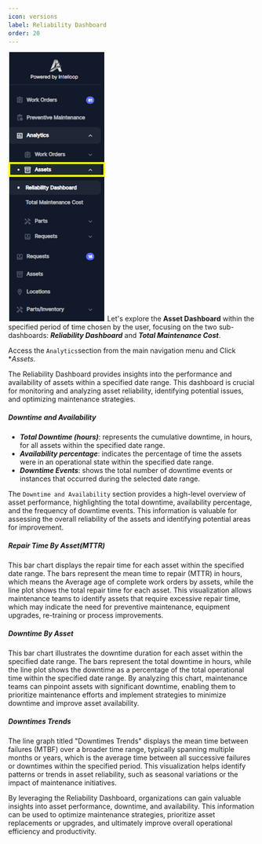 ```yaml
---
icon: versions
label: Reliability Dashboard
order: 20
---
```


![](../../static/img/image149.png)
Let's explore the **Asset Dashboard** within the specified period of time chosen by the user, focusing on the two sub-dashboards: ***Reliability Dashboard*** and ***Total Maintenance Cost***.

Access the `Analytics`section from the main navigation menu and Click **Assets*.

The Reliability Dashboard provides insights into the performance and availability of assets within a specified date range. This dashboard is crucial for monitoring and analyzing asset reliability, identifying potential issues, and optimizing maintenance strategies.

##### Downtime and Availability
- ***Total Downtime (hours)***: represents the cumulative downtime, in hours, for all assets within the specified date range.
- ***Availability percentage***: indicates the percentage of time the assets were in an operational state within the specified date range.
- ***Downtime Events***: shows the total number of downtime events or instances that occurred during the selected date range.

The `Downtime and Availability` section provides a high-level overview of asset performance, highlighting the total downtime, availability percentage, and the frequency of downtime events. This information is valuable for assessing the overall reliability of the assets and identifying potential areas for improvement.

##### Repair Time By Asset(MTTR)
This bar chart displays the repair time for each asset within the specified date range. The bars represent the mean time to repair (MTTR) in hours, which means the Average age of complete work orders by assets, while the line plot shows the total repair time for each asset. This visualization allows maintenance teams to identify assets that require excessive repair time, which may indicate the need for preventive maintenance, equipment upgrades, re-training or process improvements.

##### Downtime By Asset
This bar chart illustrates the downtime duration for each asset within the specified date range. The bars represent the total downtime in hours, while the line plot shows the downtime as a percentage of the total operational time within the specified date range. By analyzing this chart, maintenance teams can pinpoint assets with significant downtime, enabling them to prioritize maintenance efforts and implement strategies to minimize downtime and improve asset availability.

##### Downtimes Trends
The line graph titled "Downtimes Trends" displays the mean time between failures (MTBF) over a broader time range, typically spanning multiple months or years, which is the average time between all successive failures or downtimes within the specified period. This visualization helps identify patterns or trends in asset reliability, such as seasonal variations or the impact of maintenance initiatives.

By leveraging the Reliability Dashboard, organizations can gain valuable insights into asset performance, downtime, and availability. This information can be used to optimize maintenance strategies, prioritize asset replacements or upgrades, and ultimately improve overall operational efficiency and productivity.
